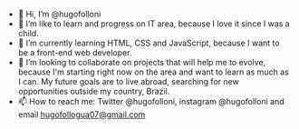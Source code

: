 - 👋 Hi, I’m @hugofolloni
- 👀 I’m like to learn and progress on IT area, because I love it since I was a child.
- 🌱 I’m currently learning HTML, CSS and JavaScript, because I want to be a front-end web developer.
- 💞️ I’m looking to collaborate on projects that will help me to evolve, because I'm starting right now on the area and want to learn as much as I can. My future goals are to live abroad, searching for new opportunities outside my country, Brazil.
- 📫 How to reach me: Twitter @hugofolloni, instagram @hugofolloni and email hugofollogua07@gmail.com

<!---
hugofolloni/hugofolloni is a ✨ special ✨ repository because its `README.md` (this file) appears on your GitHub profile.
You can click the Preview link to take a look at your changes.
--->
